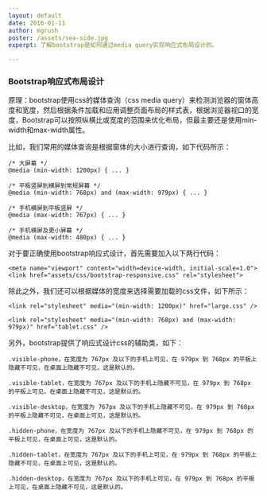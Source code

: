 ```yaml
---
layout: default
date: 2016-01-11
author: mgrush
poster: /assets/sea-side.jpg
experpt: 了解bootstrap是如何通过media query实现响应式布局设计的。

---
```


### Bootstrap响应式布局设计

原理：bootstrap使用css的媒体查询（css media query）来检测浏览器的窗体高度和宽度，然后根据条件加载和应用调整页面布局的样式表，根据浏览器视口的宽度，Bootstrap可以按照纵横比或宽度的范围来优化布局，但最主要还是使用min-width和max-width属性。

比如，我们常用的媒体查询是根据窗体的大小进行查询，如下代码所示：
	
	/* 大屏幕 */
	@media (min-width: 1200px) { ... }

	/* 平板竖屏到横屏到常规屏幕 */
	@media (min-width: 768px) and (max-width: 979px) { ... }

	/* 手机横屏到平板竖屏 */
	@media (max-width: 767px) { ... }

	/* 手机横屏及更小屏幕 */
	@media (max-width: 480px) { ... }
	

对于要正确使用bootstrap响应式设计，首先需要加入以下两行代码：

	<meta name="viewport" content="width=device-width, initial-scale=1.0">
	<link href="assets/css/bootstrap-responsive.css" rel="stylesheet">
	
除此之外，我们还可以根据媒体的宽度来选择需要加载的css文件，如下所示：
	
	<link rel="stylesheet" media="(min-width: 1200px)" href="large.css" />

	<link rel="stylesheet" media="(min-width: 768px) and (max-width: 979px)" href="tablet.css" />
	
另外，bootstrap提供了响应式设计css的辅助类，如下：
	
	.visible-phone，在宽度为 767px 及以下的手机上可见，在 979px 到 768px 的平板上隐藏不可见，在桌面上隐藏不可见，这是默认的。

	.visible-tablet，在宽度为 767px 及以下的手机上隐藏不可见，在 979px 到 768px 的平板上可见，在桌面上隐藏不可见，这是默认的。

	.visible-desktop，在宽度为 767px 及以下的手机上隐藏不可见，在 979px 到 768px 的平板上隐藏不可见，在桌面上可见，这是默认的。

	.hidden-phone，在宽度为 767px 及以下的手机上隐藏不可见，在 979px 到 768px 的平板上可见，在桌面上可见，这是默认的。

	.hidden-tablet，在宽度为 767px 及以下的手机上可见，在 979px 到 768px 的平板上隐藏不可见，在桌面上可见，这是默认的。

	.hidden-desktop，在宽度为 767px 及以下的手机上可见，在 979px 到 768px 的平板上可见，在桌面上隐藏不可见，这是默认的。
